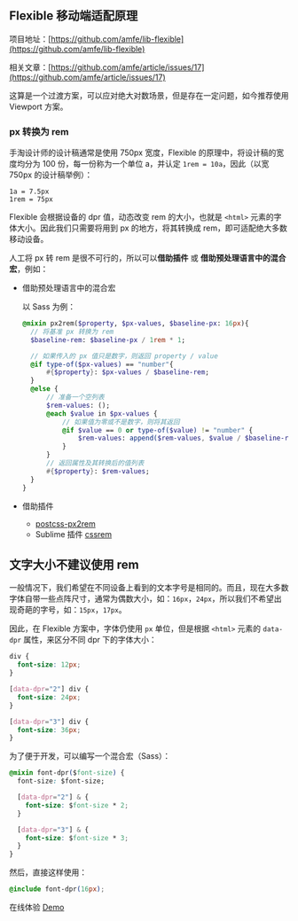 ## Flexible 移动端适配原理

项目地址：[https://github.com/amfe/lib-flexible](https://github.com/amfe/lib-flexible)

相关文章：[https://github.com/amfe/article/issues/17](https://github.com/amfe/article/issues/17)

这算是一个过渡方案，可以应对绝大对数场景，但是存在一定问题，如今推荐使用 Viewport 方案。

### px 转换为 rem

手淘设计师的设计稿通常是使用 750px 宽度，Flexible 的原理中，将设计稿的宽度均分为 100 份，每一份称为一个单位 a，并认定 `1rem = 10a`，因此（以宽 750px 的设计稿举例）：

```
1a = 7.5px
1rem = 75px
```

Flexible 会根据设备的 dpr 值，动态改变 rem 的大小，也就是 `<html>` 元素的字体大小。因此我们只需要将用到 px 的地方，将其转换成 rem，即可适配绝大多数移动设备。

人工将 px 转 rem 是很不可行的，所以可以**借助插件** 或 **借助预处理语言中的混合宏**，例如：

- 借助预处理语言中的混合宏

  以 Sass 为例：

  ```sass
  @mixin px2rem($property, $px-values, $baseline-px: 16px){
    // 将基准 px 转换为 rem
    $baseline-rem: $baseline-px / 1rem * 1;

    // 如果传入的 px 值只是数字，则返回 property / value
    @if type-of($px-values) == "number"{
        #{$property}: $px-values / $baseline-rem;
    }
    @else {
        // 准备一个空列表
        $rem-values: ();
        @each $value in $px-values {
            // 如果值为零或不是数字，则将其返回
            @if $value == 0 or type-of($value) != "number" {
                $rem-values: append($rem-values, $value / $baseline-rem);
            }
        }
        // 返回属性及其转换后的值列表
        #{$property}: $rem-values;
    }
  }
  ```

- 借助插件

  - [postcss-px2rem](https://www.npmjs.com/package/postcss-px2rem)
  - Sublime 插件 [cssrem](https://github.com/flashlizi/cssrem)

## 文字大小不建议使用 rem

一般情况下，我们希望在不同设备上看到的文本字号是相同的。而且，现在大多数字体自带一些点阵尺寸，通常为偶数大小，如：`16px`，`24px`，所以我们不希望出现奇葩的字号，如：`15px`，`17px`。

因此，在 Flexible 方案中，字体仍使用 `px` 单位，但是根据 `<html>` 元素的 `data-dpr` 属性，来区分不同 dpr 下的字体大小：

```css
div {
  font-size: 12px;
}

[data-dpr="2"] div {
  font-size: 24px;
}

[data-dpr="3"] div {
  font-size: 36px;
}
```

为了便于开发，可以编写一个混合宏（Sass）：

```css
@mixin font-dpr($font-size) {
  font-size: $font-size;

  [data-dpr="2"] & {
    font-size: $font-size * 2;
  }

  [data-dpr="3"] & {
    font-size: $font-size * 3;
  }
}
```

然后，直接这样使用：

```css
@include font-dpr(16px);
```

在线体验 [Demo](https://liuyib.github.io/demo/note/h5-adapt-flexible/)
